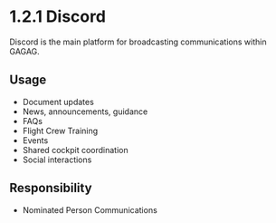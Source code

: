# 1.2.1 Discord

Discord is the main platform for broadcasting communications within GAGAG.

## Usage
- Document updates
- News, announcements, guidance
- FAQs
- Flight Crew Training
- Events
- Shared cockpit coordination
- Social interactions

## Responsibility
- Nominated Person Communications

